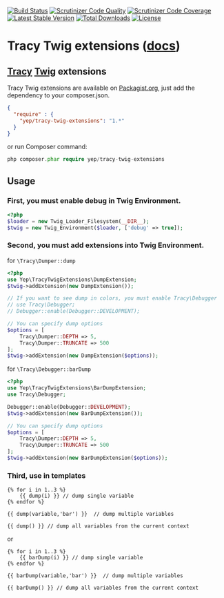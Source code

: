 [![Build Status](https://travis-ci.org/YepFoundation/tracy-twig-extensions.svg?branch=master)](https://travis-ci.org/YepFoundation/tracy-twig-extensions)
[![Scrutinizer Code Quality](https://scrutinizer-ci.com/g/YepFoundation/tracy-twig-extensions/badges/quality-score.png?b=master)](https://scrutinizer-ci.com/g/YepFoundation/tracy-twig-extensions/?branch=master)
[![Scrutinizer Code Coverage](https://scrutinizer-ci.com/g/YepFoundation/tracy-twig-extensions/badges/coverage.png?b=master)](https://scrutinizer-ci.com/g/YepFoundation/tracy-twig-extensions/?branch=master)
[![Latest Stable Version](https://poser.pugx.org/yep/tracy-twig-extensions/v/stable)](https://packagist.org/packages/yep/tracy-twig-extensions)
[![Total Downloads](https://poser.pugx.org/yep/tracy-twig-extensions/downloads)](https://packagist.org/packages/yep/tracy-twig-extensions)
[![License](https://poser.pugx.org/yep/tracy-twig-extensions/license)](https://github.com/YepFoundation/tracy-twig-extensions/blob/master/LICENSE.md)

# Tracy Twig extensions ([docs](http://yepfoundation.github.io/tracy-twig-extensions))

## [Tracy](https://tracy.nette.org) [Twig](http://twig.sensiolabs.org/) extensions
Tracy Twig extensions are available on [Packagist.org](https://packagist.org/packages/yep/tracy-twig-extensions),
just add the dependency to your composer.json.

```json
{
  "require" : {
    "yep/tracy-twig-extensions": "1.*"
  }
}
```

or run Composer command:

```php
php composer.phar require yep/tracy-twig-extensions
```

## Usage
### First, you must enable debug in Twig Environment.

```php
<?php
$loader = new Twig_Loader_Filesystem(__DIR__);
$twig = new Twig_Environment($loader, ['debug' => true]);
```

### Second, you must add extensions into Twig Environment.

for `\Tracy\Dumper::dump`
```php
<?php
use Yep\TracyTwigExtensions\DumpExtension;
$twig->addExtension(new DumpExtension());

// If you want to see dump in colors, you must enable Tracy\Debugger
// use Tracy\Debugger;
// Debugger::enable(Debugger::DEVELOPMENT);

// You can specify dump options
$options = [
	Tracy\Dumper::DEPTH => 5,
	Tracy\Dumper::TRUNCATE => 500
];
$twig->addExtension(new DumpExtension($options));
```

for `\Tracy\Debugger::barDump`
```php
<?php
use Yep\TracyTwigExtensions\BarDumpExtension;
use Tracy\Debugger;

Debugger::enable(Debugger::DEVELOPMENT);
$twig->addExtension(new BarDumpExtension());

// You can specify dump options
$options = [
	Tracy\Dumper::DEPTH => 5,
	Tracy\Dumper::TRUNCATE => 500
];
$twig->addExtension(new BarDumpExtension($options));
```

### Third, use in templates
```twig
{% for i in 1..3 %}
	{{ dump(i) }} // dump single variable
{% endfor %}

{{ dump(variable,'bar') }}  // dump multiple variables

{{ dump() }} // dump all variables from the current context
```
or
```twig
{% for i in 1..3 %}
	{{ barDump(i) }} // dump single variable
{% endfor %}

{{ barDump(variable,'bar') }}  // dump multiple variables

{{ barDump() }} // dump all variables from the current context
```
